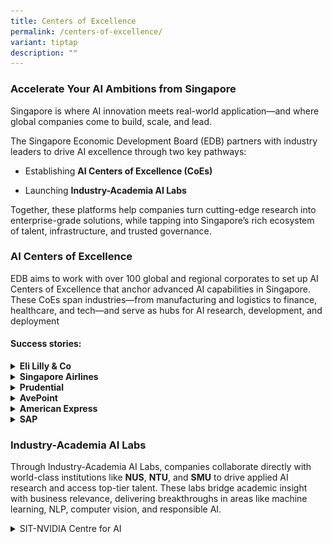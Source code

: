 ```yaml
---
title: Centers of Excellence
permalink: /centers-of-excellence/
variant: tiptap
description: ""
---
```

<h3><strong>Accelerate Your AI Ambitions from Singapore</strong></h3>
<p>Singapore is where AI innovation meets real-world application—and where
global companies come to build, scale, and lead.</p>
<p>The Singapore Economic Development Board (EDB) partners with industry
leaders to drive AI excellence through two key pathways:</p>
<ul data-tight="true" class="tight">
<li>
<p>Establishing <strong>AI Centers of Excellence (CoEs)</strong>
</p>
</li>
<li>
<p>Launching <strong>Industry-Academia AI Labs</strong>
</p>
</li>
</ul>
<p>Together, these platforms help companies turn cutting-edge research into
enterprise-grade solutions, while tapping into Singapore’s rich ecosystem
of talent, infrastructure, and trusted governance.</p>
<h3><strong>AI Centers of Excellence</strong></h3>
<p>EDB aims to work with over 100 global and regional corporates to set up
AI Centers of Excellence that anchor advanced AI capabilities in Singapore.
These CoEs span industries—from manufacturing and logistics to finance,
healthcare, and tech—and serve as hubs for AI research, development, and
deployment</p>
<h4>Success stories:</h4>
<div data-type="detailGroup" class="isomer-accordion isomer-accordion-white">
<details class="isomer-details">
<summary><strong>Eli Lilly &amp; Co</strong>
</summary>
<div data-type="detailsContent" class="isomer-details-content">
<p></p>
<div class="isomer-image-wrapper">
<img style="width: 100%" height="auto" width="100%" alt="" src="/images/770x435_Lilly_invests_42million_in_new_digital_health_hub_in_Singapore.jpg">
</div>
<p>Pharmaceutical giant Eli Lilly &amp; Co <a href="https://www.edb.gov.sg/en/about-edb/media-releases-publications/lilly-invests-42-million-in-new-digital-health-hub-in-singapore.html" rel="noopener nofollow" target="_blank">announced the establishment</a> of
a S$42M Digital Health Innovation Hub in Singapore in 2024.</p>
<p></p>
<p>The company leveraged EDB's support to establish 3 new AI CoEs to advanced
connected clinical trials and enhance personalised medicine in the areas
of: (a) Digital Circadian Rhythm, (b) Computer Vision and (c) Gait.</p>
<p></p>
<p>It is also developing a new AI model, Magnol AI which will enable sophisticated
and secure ingestion, visualisation and processing of high-frequency sensor
data.</p>
</div>
</details>
<details class="isomer-details">
<summary><strong>Singapore Airlines</strong>
</summary>
<div data-type="detailsContent" class="isomer-details-content">
<p></p>
<div class="isomer-image-wrapper">
<img style="width: 100%" height="auto" width="100%" alt="" src="/images/SIA_2023_Crew.jpg">
</div>
<p></p>
<p>Singapore Airlines has deployed over 240 GenAI use cases and 28 initiatives
to enhance revenue generation, customer experience, and operational efficiency.</p>
<p></p>
<p>By partnering with the Singapore Government, the company has managed to
use AI to reduce operational costs and increase revenue generation through:</p>
<p></p>
<ul data-tight="true" class="tight">
<li>
<p><strong>Assistance in Administrative Work:</strong> Internal GenAI-assistant
dubbed Jarvis helps over 4,300 SIA employees in their day to day work.</p>
</li>
<li>
<p><strong>Product Recommendations:</strong> GenAI now powers search functions
on SIA's website to increase the relevance and efficiency of results. A
flight recommender system also personalises the travel suggestions based
on travel plans.</p>
</li>
</ul>
<p></p>
</div>
</details>
<details class="isomer-details">
<summary><strong>Prudential</strong>
</summary>
<div data-type="detailsContent" class="isomer-details-content">
<p></p>
<div class="isomer-image-wrapper">
<img style="width: 100%" height="auto" width="100%" alt="" src="/images/1170x550_Prudential_AI_Lab_launch_copy.jpg">
</div>
<p></p>
<p><a href="https://www.edb.gov.sg/en/about-edb/media-releases-publications/prudential-officially-launches-global-ai-lab-in-singapore.html" rel="noopener noreferrer nofollow" target="_blank">Prudential's AI Lab</a> in
Singapore was established with the aim of accelerating the adoption of
AI and machine learning organisation-wide.</p>
<p></p>
<p>It also incubates AI-powered solutions designed to deliver a better customer
experience and meaningful business impact, while integrating AI capabilities
into Prudential’s operations, services and products.</p>
<p></p>
<p>Following its soft launch in August 2024, more than 100 AI use cases have
been submitted to the Lab by employees across Prudential’s 24 markets in
Asia and Africa.</p>
</div>
</details>
<details class="isomer-details">
<summary><strong>AvePoint</strong>
</summary>
<div data-type="detailsContent" class="isomer-details-content">
<p></p>
<div class="isomer-image-wrapper">
<img style="width: 100%" height="auto" width="100%" alt="" src="/images/1170x550_AvePoint_opens_AI_Lab_in_Singapore_to_boost_industry_innovation_copy.jpg">
</div>
<p></p>
<p>Data management and data governance company, <strong><a href="https://www.edb.gov.sg/en/about-edb/media-releases-publications/avepoint-launches-ai-lab-in-singapore-to-drive-industry-focused-innovation.html" rel="noopener noreferrer nofollow" target="_blank">AvePoint</a>, with the support of EDB, launched an AI Lab to advance research and innovation</strong> in
the AI and ML spheres. The lab aims to spur industry-relevant R&amp;D to
drive AI innovation globally for key sectors including:</p>
<p></p>
<ul data-tight="true" class="tight">
<li>
<p><strong>Education</strong>: AI technologies will be harnessed to transform
learning and assessments, offering personalized, AI-driven academic advisors
tailored to students’ levels of study.&nbsp;</p>
</li>
<li>
<p><strong>FinTech</strong>: AI will streamline banking processes through
advanced data aggregation and fraud detection, as well as automating Know
Your Customer (KYC) services for improved financial product recommendations.</p>
<p></p>
</li>
</ul>
</div>
</details>
<details class="isomer-details">
<summary><strong>American Express</strong>
</summary>
<div data-type="detailsContent" class="isomer-details-content">
<p></p>
<p></p>
<div class="isomer-image-wrapper">
<img style="width: 100%" height="auto" width="100%" alt="" src="/images/770x435_American_Express_expands_Singapore_Decision_Science_Center_of_Excellence.jpg">
</div>
<p></p>
<p><strong>American Express</strong> has expanded its <strong>Decision Science Center of Excellence</strong> in
Singapore, building on its strong foundation in credit decisioning and
fraud prevention.</p>
<p></p>
<p>The CoE now leads AI and machine learning innovation across marketing,
servicing, and risk. As part of this growth, Amex is also launching a <strong>Generative AI R&amp;D practice</strong> to
explore next-generation AI applications across servicing, technology, and
risk management, further cementing Singapore as a hub for its global AI
capabilities.</p>
</div>
</details>
<details class="isomer-details">
<summary><strong>SAP</strong>
</summary>
<div data-type="detailsContent" class="isomer-details-content">
<p></p>
<div class="isomer-image-wrapper">
<img style="width: 100%" height="auto" width="100%" alt="" src="/images/SAP_Labs_Launch_SG_1.jpg">
</div>
<p></p>
<p><strong>SAP</strong>  <a href="https://www.edb.gov.sg/en/business-insights/insights/software-giant-sap-opens-250-million-lab-in-singapore-to-add-500-jobs.html" rel="noopener noreferrer nofollow" target="_blank">launched</a> its
first <strong>SAP Labs</strong> in Southeast Asia right here in Singapore,
investing <strong>S$250 million</strong> over five years and creating <strong>500 new jobs</strong> in
product development, AI, sustainability, and digital supply chains.</p>
<p></p>
<p>The lab serves as a global innovation hub, building next-gen enterprise
software while tapping into Singapore’s strong talent pipeline, government
support, and vibrant startup and university ecosystem. With 1,100 existing
employees and growing, <strong>SAP Labs Singapore</strong> is a key driver
of SAP’s AI and sustainability ambitions in Asia and beyond.</p>
</div>
</details>
</div>
<h3><strong>Industry-Academia AI Labs</strong></h3>
<p>Through Industry-Academia AI Labs, companies collaborate directly with
world-class institutions like <strong>NUS</strong>, <strong>NTU</strong>,
and <strong>SMU</strong> to drive applied AI research and access top-tier
talent. These labs bridge academic insight with business relevance, delivering
breakthroughs in areas like machine learning, NLP, computer vision, and
responsible AI.</p>
<div data-type="detailGroup" class="isomer-accordion-group isomer-accordion isomer-accordion-white">
<details class="isomer-details">
<summary>SIT-NVIDIA Centre for AI</summary>
<div data-type="detailsContent" class="isomer-details-content">
<p></p>
<p></p>
<p>As the first of its kind in the region, the Centre supports end-to-end
AI innovation—from customising generative AI models to deploying real-world
solutions with partners like <strong>SMRT</strong> and <strong>CTMetrix</strong>.</p>
<p></p>
<p>Co-led by SIT and NVIDIA experts, the Centre also trains students through
hands-on projects, supporting Singapore’s ambition to <strong>triple its AI workforce</strong> in
the next five years.</p>
</div>
</details>
</div>
<p></p>